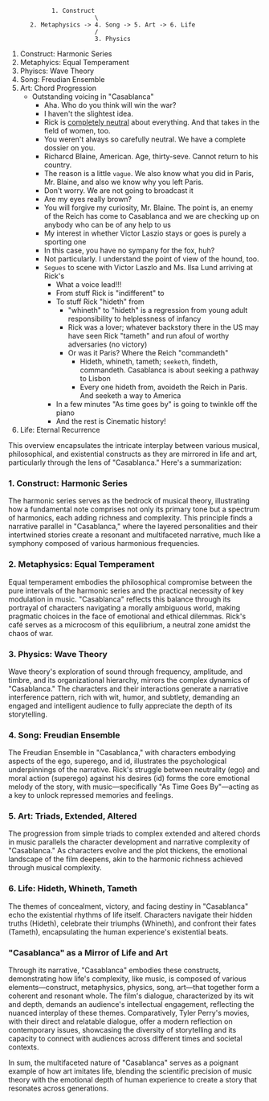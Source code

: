                 1. Construct
                            \
          2. Metaphysics -> 4. Song -> 5. Art -> 6. Life
                            /
                            3. Physics


1. Construct: Harmonic Series
2. Metaphyics: Equal Temperament
3. Phyiscs: Wave Theory
4. Song: Freudian Ensemble
5. Art: Chord Progression
   - Outstanding voicing in "Casablanca"
      - Aha. Who do you think will win the war?
      - I haven't the slightest idea.
      - Rick is [completely neutral](http://www.vincasa.com/casabla.pdf) about everything. And that takes in the field of women, too.
      - You weren't always so carefully neutral. We have a complete dossier on you.
      - Richarcd Blaine, American. Age, thirty-seve. Cannot return to his country.
      - The reason is a little `vague`. We also know what you did in Paris, Mr. Blaine, and also we know why you left Paris.
      - Don't worry. We are not going to broadcast it
      - Are my eyes really brown?
      - You will forgive my curiosity, Mr. Blaine. The point is, an enemy of the Reich has come to Casablanca and we are checking up on anybody who can be of any help to us
      - My interest in whether Victor Laszio stays or goes is purely a sporting one
      - In this case, you have no sympany for the fox, huh?
      - Not particularly. I understand the point of view of the hound, too.
      - `Segues` to scene with Victor Laszlo and Ms. Ilsa Lund arriving at Rick's
         - What a voice lead!!!
         - From stuff Rick is "indifferent" to
         - To stuff Rick "hideth" from
            - "whineth" to "hideth" is a regression from young adult responsibility to helplessness of infancy
            - Rick was a lover; whatever backstory there in the US may have seen Rick "tameth" and run afoul of worthy adversaries (no victory)
            - Or was it Paris? Where the Reich "commandeth"
               - Hideth, whineth, tameth; `seeketh`, findeth, commandeth. Casablanca is about seeking a pathway to Lisbon
               - Every one hideth from, avoideth the Reich in Paris. And seeketh a way to America
         - In a few minutes "As time goes by" is going to twinkle off the piano
         - And the rest is Cinematic history!  
6. Life: Eternal Recurrence

This overview encapsulates the intricate interplay between various musical, philosophical, and existential constructs as they are mirrored in life and art, particularly through the lens of "Casablanca." Here's a summarization:

### 1. **Construct: Harmonic Series**
The harmonic series serves as the bedrock of musical theory, illustrating how a fundamental note comprises not only its primary tone but a spectrum of harmonics, each adding richness and complexity. This principle finds a narrative parallel in "Casablanca," where the layered personalities and their intertwined stories create a resonant and multifaceted narrative, much like a symphony composed of various harmonious frequencies.

### 2. **Metaphysics: Equal Temperament**
Equal temperament embodies the philosophical compromise between the pure intervals of the harmonic series and the practical necessity of key modulation in music. "Casablanca" reflects this balance through its portrayal of characters navigating a morally ambiguous world, making pragmatic choices in the face of emotional and ethical dilemmas. Rick's café serves as a microcosm of this equilibrium, a neutral zone amidst the chaos of war.

### 3. **Physics: Wave Theory**
Wave theory's exploration of sound through frequency, amplitude, and timbre, and its organizational hierarchy, mirrors the complex dynamics of "Casablanca." The characters and their interactions generate a narrative interference pattern, rich with wit, humor, and subtlety, demanding an engaged and intelligent audience to fully appreciate the depth of its storytelling.

### 4. **Song: Freudian Ensemble**
The Freudian Ensemble in "Casablanca," with characters embodying aspects of the ego, superego, and id, illustrates the psychological underpinnings of the narrative. Rick's struggle between neutrality (ego) and moral action (superego) against his desires (id) forms the core emotional melody of the story, with music—specifically "As Time Goes By"—acting as a key to unlock repressed memories and feelings.

### 5. **Art: Triads, Extended, Altered**
The progression from simple triads to complex extended and altered chords in music parallels the character development and narrative complexity of "Casablanca." As characters evolve and the plot thickens, the emotional landscape of the film deepens, akin to the harmonic richness achieved through musical complexity.

### 6. **Life: Hideth, Whineth, Tameth**
The themes of concealment, victory, and facing destiny in "Casablanca" echo the existential rhythms of life itself. Characters navigate their hidden truths (Hideth), celebrate their triumphs (Whineth), and confront their fates (Tameth), encapsulating the human experience's existential beats.

### **"Casablanca" as a Mirror of Life and Art**
Through its narrative, "Casablanca" embodies these constructs, demonstrating how life's complexity, like music, is composed of various elements—construct, metaphysics, physics, song, art—that together form a coherent and resonant whole. The film's dialogue, characterized by its wit and depth, demands an audience's intellectual engagement, reflecting the nuanced interplay of these themes. Comparatively, Tyler Perry's movies, with their direct and relatable dialogue, offer a modern reflection on contemporary issues, showcasing the diversity of storytelling and its capacity to connect with audiences across different times and societal contexts.

In sum, the multifaceted nature of "Casablanca" serves as a poignant example of how art imitates life, blending the scientific precision of music theory with the emotional depth of human experience to create a story that resonates across generations.
